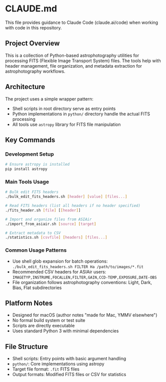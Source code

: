# CLAUDE.md

This file provides guidance to Claude Code (claude.ai/code) when working with code in this repository.

## Project Overview

This is a collection of Python-based astrophotography utilities for processing FITS (Flexible Image Transport System) files. The tools help with header management, file organization, and metadata extraction for astrophotography workflows.

## Architecture

The project uses a simple wrapper pattern:
- Shell scripts in root directory serve as entry points
- Python implementations in `python/` directory handle the actual FITS processing
- All tools use `astropy` library for FITS file manipulation

## Key Commands

### Development Setup
```bash
# Ensure astropy is installed
pip install astropy
```

### Main Tools Usage
```bash
# Bulk edit FITS headers
./bulk_edit_fits_headers.sh [header] [value] [files...]

# Read FITS headers (list all headers if no header specified)
./fits_header.sh [file] [[header]]

# Import and organize files from ASIAir
./import_from_asiair.sh [source] [target]

# Extract metadata to CSV
./statistics.sh [csvfile] [headers] [files...]
```

### Common Usage Patterns
- Use shell glob expansion for batch operations: `./bulk_edit_fits_headers.sh FILTER Ha /path/to/images/*.fit`
- Recommended CSV headers for ASIAir users: `IMAGETYP,INSTRUME,FOCALLEN,FILTER,GAIN,CCD-TEMP,EXPOSURE,DATE-OBS`
- File organization follows astrophotography conventions: Light, Dark, Bias, Flat subdirectories

## Platform Notes

- Designed for macOS (author notes "made for Mac, YMMV elsewhere")
- No formal build system or test suite
- Scripts are directly executable
- Uses standard Python 3 with minimal dependencies

## File Structure

- Shell scripts: Entry points with basic argument handling
- `python/`: Core implementations using astropy
- Target file format: `.fit` FITS files
- Output formats: Modified FITS files or CSV for statistics